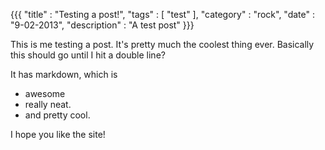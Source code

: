 {{{
    "title"    : "Testing a post!",
    "tags"     : [ "test" ],
    "category" : "rock",
    "date"     : "9-02-2013",
    "description" : "A test post"
}}}

This is me testing a post.  It's pretty much the coolest thing ever.  Basically this should go until I hit a double line?

It has markdown, which is 

 - awesome
 - really neat.
 - and pretty cool.

I hope you like the site!
